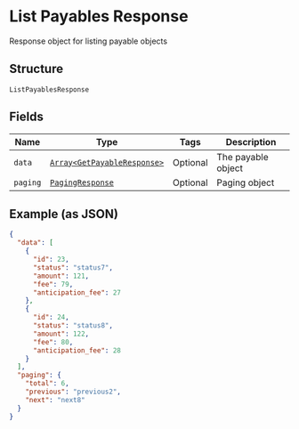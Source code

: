 
# List Payables Response

Response object for listing payable objects

## Structure

`ListPayablesResponse`

## Fields

| Name | Type | Tags | Description |
|  --- | --- | --- | --- |
| `data` | [`Array<GetPayableResponse>`](../../doc/models/get-payable-response.md) | Optional | The payable object |
| `paging` | [`PagingResponse`](../../doc/models/paging-response.md) | Optional | Paging object |

## Example (as JSON)

```json
{
  "data": [
    {
      "id": 23,
      "status": "status7",
      "amount": 121,
      "fee": 79,
      "anticipation_fee": 27
    },
    {
      "id": 24,
      "status": "status8",
      "amount": 122,
      "fee": 80,
      "anticipation_fee": 28
    }
  ],
  "paging": {
    "total": 6,
    "previous": "previous2",
    "next": "next8"
  }
}
```

